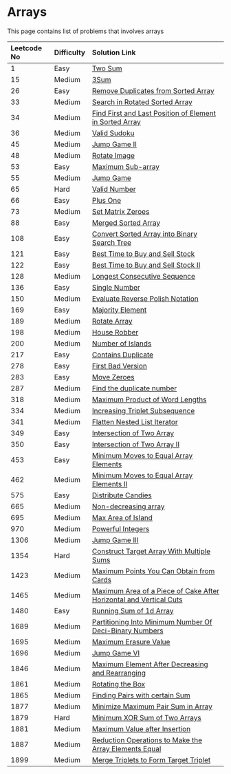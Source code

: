 # Arrays

This page contains list of problems that involves arrays

| Leetcode No | Difficulty | Solution Link |
| :--- | :--- | :--- |
| 1 | Easy | [Two Sum](../leetcode-easy/leetcode-1-two-sum.md) |
| 15 | Medium | [3Sum](../leetcode-medium/leetcode-15-3sum.md) |
| 26 | Easy | [Remove Duplicates from Sorted Array](../leetcode-easy/leetcode-26-remove-duplicates-from-sorted-array.md) |
| 33 | Medium | [Search in Rotated Sorted Array](../leetcode-medium/leetcode-33-search-in-rotated-sorted-array.md) |
| 34 | Medium | [Find First and Last Position of Element in Sorted Array](../leetcode-medium/leetcode-34-find-first-and-last-position-of-element-in-sorted-array.md) |
| 36 | Medium | [Valid Sudoku](../leetcode-medium/leetcode-36-valid-sudoku.md) |
| 45 | Medium | [Jump Game II](../leetcode-medium/leetcode-45-jump-game-ii.md) |
| 48 | Medium | [Rotate Image](../leetcode-medium/leetcode-48-rotate-image.md) |
| 53 | Easy | [Maximum Sub-array](../leetcode-easy/leetcode-53-maximum-subarray.md) |
| 55 | Medium | [Jump Game](../leetcode-medium/leetcode-55-jump-game.md) |
| 65 | Hard | [Valid Number](../leetcode-hard/leetcode-65-valid-number.md) |
| 66 | Easy | [Plus One](../leetcode-easy/leetcode-66-plus-one.md) |
| 73 | Medium | [Set Matrix Zeroes](../leetcode-medium/leetcode-73-set-matrix-zeroes.md) |
| 88 | Easy | [Merged Sorted Array](../leetcode-easy/leetcode-88-merge-sorted-array.md) |
| 108 | Easy | [Convert Sorted Array into Binary Search Tree](../leetcode-easy/leetcode-108-convert-sorted-array-to-binary-search-tree.md) |
| 121 | Easy | [Best Time to Buy and Sell Stock](../leetcode-easy/leetcode-121-best-time-to-buy-and-sell-stock.md) |
| 122 | Easy | [Best Time to Buy and Sell Stock II](../leetcode-easy/leetcode-122-best-time-to-buy-and-sell-stock-ii.md) |
| 128 | Medium | [Longest Consecutive Sequence](../leetcode-medium/leetcode-128-longest-consecutive-sequence.md) |
| 136 | Easy | [Single Number](../leetcode-easy/leetcode-136-single-number.md) |
| 150 | Medium | [Evaluate Reverse Polish Notation](../leetcode-medium/leetcode-150-evaluate-reverse-polish-notation.md) |
| 169 | Easy | [Majority Element](../leetcode-easy/leetcode-169-majority-element.md) |
| 189 | Medium | [Rotate Array](../leetcode-medium/leetcode-189-rotate-array.md) |
| 198 | Medium | [House Robber](../leetcode-medium/leetcode-198-house-robber.md) |
| 200 | Medium | [Number of Islands](../leetcode-medium/leetcode-200-number-of-islands.md) |
| 217 | Easy | [Contains Duplicate](../leetcode-easy/leetcode-217-contains-duplicate.md) |
| 278 | Easy | [First Bad Version](../leetcode-easy/leetcode-278-first-bad-version.md) |
| 283 | Easy | [Move Zeroes](../leetcode-easy/leetcode-283-move-zeroes.md) |
| 287 | Medium | [Find the duplicate number](../leetcode-medium/leetcode-287-find-the-duplicate-number.md) |
| 318 | Medium | [Maximum Product of Word Lengths](../leetcode-medium/leetcode-318-maximum-product-of-word-lengths.md) |
| 334 | Medium | [Increasing Triplet Subsequence](../leetcode-medium/leetcode-334-increasing-triplet-subsequence.md) |
| 341 | Medium | [Flatten Nested List Iterator](../leetcode-medium/leetcode-341-flatten-nested-list-iterator.md) |
| 349 | Easy | [Intersection of Two Array](../leetcode-easy/leetcode-349-intersection-of-two-arrays.md) |
| 350 | Easy | [Intersection of Two Array II](../leetcode-easy/leetcode-350-intersection-of-two-array-ii.md) |
| 453 | Easy | [Minimum Moves to Equal Array Elements](../leetcode-easy/leetcode-453-minimum-moves-to-equal-array-elements.md) |
| 462 | Medium | [Minimum Moves to Equal Array Elements II](../leetcode-medium/leetcode-462-minimum-moves-to-equal-array-elements-ii.md) |
| 575 | Easy | [Distribute Candies](../leetcode-easy/leetcode-575-distribute-candies.md) |
| 665 | Medium | [Non-decreasing array](../leetcode-medium/leetcode-665-non-decreasing-array.md) |
| 695 | Medium | [Max Area of Island](../leetcode-medium/leetcode-695-max-area-of-island.md) |
| 970 | Medium | [Powerful Integers](../leetcode-medium/leetcode-970-powerful-integers.md) |
| 1306 | Medium | [Jump Game III](../leetcode-medium/leetcode-1306-jump-game-iii.md) |
| 1354 | Hard  | [Construct Target Array With Multiple Sums](../leetcode-hard/leetcode-1354-construct-target-array-with-multiple-sums.md) |
| 1423 | Medium | [Maximum Points You Can Obtain from Cards](../leetcode-medium/leetcode-1423-maximum-points-you-can-obtain-from-cards.md) |
| 1465 | Medium | [Maximum Area of a Piece of Cake After Horizontal and Vertical Cuts](../leetcode-medium/leetcode-1465-maximum-area-of-a-piece-of-cake-after-horizontal-and-vertical-cuts.md) |
| 1480 | Easy | [Running Sum of 1d Array](../leetcode-easy/leetcode-1480-running-sum-of-1d-array.md) |
| 1689 | Medium | [Partitioning Into Minimum Number Of Deci-Binary Numbers](../leetcode-medium/leetcode-1689-partitioning-into-minimum-number-of-deci-binary-numbers.md) |
| 1695 | Medium | [Maximum Erasure Value](../leetcode-medium/leetcode-1695-maximum-erasure-value.md) |
| 1696 | Medium | [Jump Game VI](../leetcode-medium/leetcode-1696-jump-game-vi.md) |
| 1846 | Medium | [Maximum Element After Decreasing and Rearranging](../leetcode-medium/leetcode-1846-maximum-element-after-decreasing-and-rearranging.md) |
| 1861 | Medium | [Rotating the Box](../leetcode-medium/leetcode-1861-rotating-the-box.md) |
| 1865 | Medium | [Finding Pairs with certain Sum](../leetcode-medium/leetcode-1865-finding-pairs-with-a-certain-sum.md) |
| 1877 | Medium | [Minimize Maximum Pair Sum in Array](../leetcode-medium/leetcode-1877-minimize-maximum-pair-sum-in-array.md) |
| 1879 | Hard | [Minimum XOR Sum of Two Arrays](../leetcode-hard/leetcode-1879-minimum-xor-sum-of-two-arrays.md) |
| 1881 | Medium | [Maximum Value after Insertion](../leetcode-medium/leetcode-1881-maximum-value-after-insertion.md) |
| 1887 | Medium | [Reduction Operations to Make the Array Elements Equal](../leetcode-medium/leetcode-1887-reduction-operations-to-make-the-array-elements-equal.md) |
| 1899 | Medium | [Merge Triplets to Form Target Triplet](../leetcode-medium/leetcode-1899-merge-triplets-to-form-target-triplet.md) |



